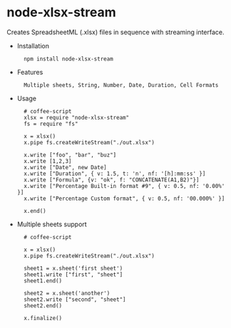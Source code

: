 node-xlsx-stream
================

Creates SpreadsheetML (.xlsx) files in sequence with streaming interface.

* Installation

        npm install node-xlsx-stream

* Features

        Multiple sheets, String, Number, Date, Duration, Cell Formats

* Usage

        # coffee-script
        xlsx = require "node-xlsx-stream"
        fs = require "fs"
        
        x = xlsx()
        x.pipe fs.createWriteStream("./out.xlsx")
        
        x.write ["foo", "bar", "buz"]
        x.write [1,2,3]
        x.write ["Date", new Date]
        x.write ["Duration", { v: 1.5, t: 'n', nf: '[h]:mm:ss' }]
        x.write ["Formula", {v: "ok", f: "CONCATENATE(A1,B2)"}]
        x.write ["Percentage Built-in format #9", { v: 0.5, nf: '0.00%' }]
        x.write ["Percentage Custom format", { v: 0.5, nf: '00.000%' }]

        x.end()

* Multiple sheets support
        
        # coffee-script
        
        x = xlsx()
        x.pipe fs.createWriteStream("./out.xlsx")

        sheet1 = x.sheet('first sheet')
        sheet1.write ["first", "sheet"]
        sheet1.end()

        sheet2 = x.sheet('another')
        sheet2.write ["second", "sheet"]
        sheet2.end()

        x.finalize()
